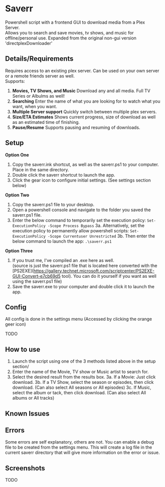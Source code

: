 # Saverr
Powershell script with a frontend GUI to download media from a Plex Server.  
Allows you to search and save movies, tv shows, and music for offline/personal use.
Expanded from the original non-gui version 'directplexDownloader'

## Details/Requirements
Requires access to an existing plex server. Can be used on your own server or a remote friends server as well.  
Supports:  
1. **Movies, TV Shows, and Music** Download any and all media. Full TV Series or Albulms as well!
2. **Searching** Enter the name of what you are looking for to watch what you want, when you want.
3. **Multiple Server support** Quickly switch between multiple plex servers.
4. **Size/ETA Estimates** Shows current progress, size of download as well as an estimated time of finishing.
5. **Pause/Resume** Supports pausing and resuming of downloads.

## Setup

**Option One**
1. Copy the saverr.ink shortcut, as well as the saverr.ps1 to your computer. Place in the same directory.  
2. Double click the saverr shortcut to launch the app.
3. Click the gear icon to configure initial settings. (See settings section below)

**Option Two**
1. Copy the saverr.ps1 file to your desktop.
2. Open a powershell console and navigate to the folder you saved the saverr.ps1 file.
3. Enter the below command to temporarily set the execution policy:
  `Set-ExecutionPolicy -Scope Process Bypass`
  3a. Alternatively, set the execution policy to permanently allow powershell scripts:
  `Set-ExecutionPolicy -Scope Currentuser Unrestricted`
  3b. Then enter the below command to launch the app:
  `.\saverr.ps1`

**Option Three**
1. If you trust me, I've compiled an .exe here as well.  
  (source is just the saverr.ps1 file that is located here converted with the [PS2EXE](https://gallery.technet.microsoft.com/scriptcenter/PS2EXE-GUI-Convert-e7cb69d5 tool). You can do it yourself if you want as well using the saverr.ps1 file)
2. Save the saverr.exe to your computer and double click it to launch the app.

## Config
All config is done in the settings menu (Accessed by clicking the orange geer icon)  

TODO


## How to use
1. Launch the script using one of the 3 methods listed above in the setup section/
2. Enter the name of the Movie, TV show or Music artist to search for.
3. Select the desired result from the results box.
  3a. If a Movie: Just click download.
  3b. If a TV Show, select the season or episodes, then click download. (Can also select All seasons or All episodes)
  3c. If Music, select the album or tack, then click download. (Can also select All albums or All tracks)

## Known Issues  


## Errors
Some errors are self explanatory, others are not. You can enable a debug file to be created from the settings menu.
This will create a log file in the current saverr directory that will give more information on the error or issue.

## Screenshots

TODO

